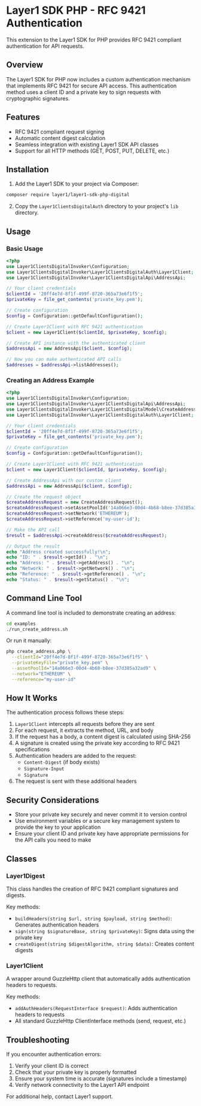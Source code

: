 # Layer1 SDK PHP - RFC 9421 Authentication

This extension to the Layer1 SDK for PHP provides RFC 9421 compliant authentication for API requests.

## Overview

The Layer1 SDK for PHP now includes a custom authentication mechanism that implements RFC 9421 for secure API access. This authentication method uses a client ID and a private key to sign requests with cryptographic signatures.

## Features

- RFC 9421 compliant request signing
- Automatic content digest calculation
- Seamless integration with existing Layer1 SDK API classes
- Support for all HTTP methods (GET, POST, PUT, DELETE, etc.)

## Installation

1. Add the Layer1 SDK to your project via Composer:

```bash
composer require layer1/layer1-sdk-php-digital
```

2. Copy the `Layer1ClientsDigitalAuth` directory to your project's `lib` directory.

## Usage

### Basic Usage

```php
<?php
use Layer1ClientsDigitalInvoker\Configuration;
use Layer1ClientsDigitalInvoker\Layer1ClientsDigitalAuth\Layer1Client;
use Layer1ClientsDigitalInvoker\Layer1ClientsDigitalApi\AddressApi;

// Your client credentials
$clientId = '20ff4e7d-8f1f-499f-8720-365a73e6f1f5';
$privateKey = file_get_contents('private_key.pem');

// Create configuration
$config = Configuration::getDefaultConfiguration();

// Create Layer1Client with RFC 9421 authentication
$client = new Layer1Client($clientId, $privateKey, $config);

// Create API instance with the authenticated client
$addressApi = new AddressApi($client, $config);

// Now you can make authenticated API calls
$addresses = $addressApi->listAddresses();
```

### Creating an Address Example

```php
<?php
use Layer1ClientsDigitalInvoker\Configuration;
use Layer1ClientsDigitalInvoker\Layer1ClientsDigitalApi\AddressApi;
use Layer1ClientsDigitalInvoker\Layer1ClientsDigitalModel\CreateAddressRequest;
use Layer1ClientsDigitalInvoker\Layer1ClientsDigitalAuth\Layer1Client;

// Your client credentials
$clientId = '20ff4e7d-8f1f-499f-8720-365a73e6f1f5';
$privateKey = file_get_contents('private_key.pem');

// Create configuration
$config = Configuration::getDefaultConfiguration();

// Create Layer1Client with RFC 9421 authentication
$client = new Layer1Client($clientId, $privateKey, $config);

// Create AddressApi with our custom client
$addressApi = new AddressApi($client, $config);

// Create the request object
$createAddressRequest = new CreateAddressRequest();
$createAddressRequest->setAssetPoolId('14a066e3-00d4-4b68-b8ee-37d385a32ad9');
$createAddressRequest->setNetwork('ETHEREUM');
$createAddressRequest->setReference('my-user-id');

// Make the API call
$result = $addressApi->createAddress($createAddressRequest);

// Output the result
echo "Address created successfully!\n";
echo "ID: " . $result->getId() . "\n";
echo "Address: " . $result->getAddress() . "\n";
echo "Network: " . $result->getNetwork() . "\n";
echo "Reference: " . $result->getReference() . "\n";
echo "Status: " . $result->getStatus() . "\n";
```

## Command Line Tool

A command line tool is included to demonstrate creating an address:

```bash
cd examples
./run_create_address.sh
```

Or run it manually:

```bash
php create_address.php \
  --clientId="20ff4e7d-8f1f-499f-8720-365a73e6f1f5" \
  --privateKeyFile="private_key.pem" \
  --assetPoolId="14a066e3-00d4-4b68-b8ee-37d385a32ad9" \
  --network="ETHEREUM" \
  --reference="my-user-id"
```

## How It Works

The authentication process follows these steps:

1. `Layer1Client` intercepts all requests before they are sent
2. For each request, it extracts the method, URL, and body
3. If the request has a body, a content digest is calculated using SHA-256
4. A signature is created using the private key according to RFC 9421 specifications
5. Authentication headers are added to the request:
   - `Content-Digest` (if body exists)
   - `Signature-Input`
   - `Signature`
6. The request is sent with these additional headers

## Security Considerations

- Store your private key securely and never commit it to version control
- Use environment variables or a secure key management system to provide the key to your application
- Ensure your client ID and private key have appropriate permissions for the API calls you need to make

## Classes

### Layer1Digest

This class handles the creation of RFC 9421 compliant signatures and digests.

Key methods:
- `buildHeaders(string $url, string $payload, string $method)`: Generates authentication headers
- `sign(string $signatureBase, string $privateKey)`: Signs data using the private key
- `createDigest(string $digestAlgorithm, string $data)`: Creates content digests

### Layer1Client

A wrapper around GuzzleHttp client that automatically adds authentication headers to requests.

Key methods:
- `addAuthHeaders(RequestInterface $request)`: Adds authentication headers to requests
- All standard GuzzleHttp ClientInterface methods (send, request, etc.)

## Troubleshooting

If you encounter authentication errors:

1. Verify your client ID is correct
2. Check that your private key is properly formatted
3. Ensure your system time is accurate (signatures include a timestamp)
4. Verify network connectivity to the Layer1 API endpoint

For additional help, contact Layer1 support.